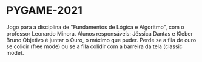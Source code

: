 # PYGAME-2021
Jogo para a disciplina de "Fundamentos de Lógica e Algoritmo", com o professor Leonardo Minora. Alunos responsáveis: Jéssica Dantas e Kleber Bruno 
Objetivo é juntar o Ouro, o máximo que puder. Perde se a fila de ouro se colidir (free mode) ou se a fila colidir com a barreira da tela (classic mode). 
